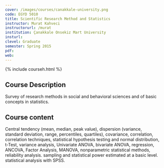 ```yaml
---
cover: /images/courses/canakkale-university.png
code: EGYD 5010
title: Scientific Research Method and Statistics
instructor: Murat Kahveci
instructorurl: /murat
institution: Çanakkale Onsekiz Mart University
insturl:
clevel: Graduate
semester: Spring 2015
pdf:
web:
---
```

{% include courseh.html %}

## Course Description

Survey of research methods in social and behavioral sciences and of basic concepts in statistics.

## Course content

Central tendency (mean, median, peak value), dispersion (variance, standard deviation, range, percentiles, quartiles), covariance, correlation, correlation techniques, statistical hypothesis testing and normal distribution, t-Test, variance analysis, Univariate ANOVA, bivariate ANOVA, regression, ANCOVA, Factor Analysis, MANOVA, nonparametric statistical methods, reliability analysis. sampling and statistical power estimated at a basic level. statistical analysis with SPSS.
